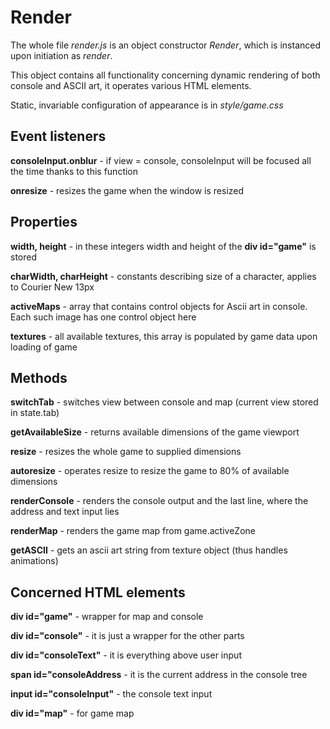 # Render

The whole file *render.js* is an object constructor *Render*, which is instanced upon initiation as *render*.

This object contains all functionality concerning dynamic rendering of both console and ASCII art, it operates various HTML elements.

Static, invariable configuration of appearance is in *style/game.css*

## Event listeners

**consoleInput.onblur** - if view = console, consoleInput will be focused all the time thanks to this function

**onresize** - resizes the game when the window is resized

## Properties

**width, height** - in these integers width and height of the **div id="game"** is stored

**charWidth, charHeight** - constants describing size of a character, applies to Courier New 13px

**activeMaps** - array that contains control objects for Ascii art in console. Each such image has one control object here

**textures** - all available textures, this array is populated by game data upon loading of game

## Methods

**switchTab** - switches view between console and map (current view stored in state.tab)

**getAvailableSize** - returns available dimensions of the game viewport

**resize** - resizes the whole game to supplied dimensions

**autoresize** - operates resize to resize the game to 80% of available dimensions

**renderConsole** - renders the console output and the last line, where the address and text input lies

**renderMap** - renders the game map from game.activeZone

**getASCII** - gets an ascii art string from texture object (thus handles animations)

## Concerned HTML elements

**div id="game"** - wrapper for map and console

**div id="console"** - it is just a wrapper for the other parts

**div id="consoleText"** - it is everything above user input

**span id="consoleAddress** - it is the current address in the console tree

**input id="consoleInput"** - the console text input

**div id="map"** - for game map

